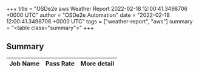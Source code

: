 +++
title = "OSDe2e aws Weather Report 2022-02-18 12:00:41.3498706 +0000 UTC"
author = "OSDe2e Automation"
date = "2022-02-18 12:00:41.3498706 +0000 UTC"
tags = ["weather-report", "aws"]
summary = "<table class=\"summary\"></table>"
+++
## Summary

| Job Name | Pass Rate | More detail |
|----------|-----------|-------------|




